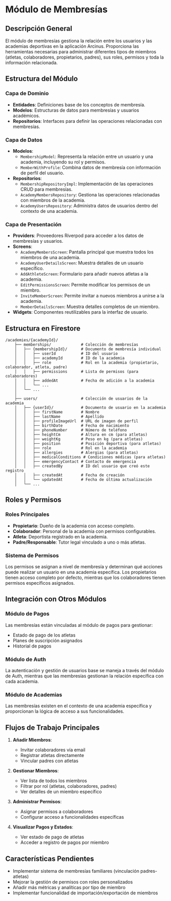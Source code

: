 # Módulo de Membresías

## Descripción General
El módulo de membresías gestiona la relación entre los usuarios y las academias deportivas en la aplicación Arcinus. Proporciona las herramientas necesarias para administrar diferentes tipos de miembros (atletas, colaboradores, propietarios, padres), sus roles, permisos y toda la información relacionada.

## Estructura del Módulo

### Capa de Dominio
- **Entidades**: Definiciones base de los conceptos de membresía.
- **Modelos**: Estructuras de datos para membresías y usuarios académicos.
- **Repositorios**: Interfaces para definir las operaciones relacionadas con membresías.

### Capa de Datos
- **Modelos**:
  - `MembershipModel`: Representa la relación entre un usuario y una academia, incluyendo su rol y permisos.
  - `MemberWithProfile`: Combina datos de membresía con información de perfil del usuario.
- **Repositorios**:
  - `MembershipRepositoryImpl`: Implementación de las operaciones CRUD para membresías.
  - `AcademyMembersRepository`: Gestiona las operaciones relacionadas con miembros de la academia.
  - `AcademyUsersRepository`: Administra datos de usuarios dentro del contexto de una academia.

### Capa de Presentación
- **Providers**: Proveedores Riverpod para acceder a los datos de membresías y usuarios.
- **Screens**:
  - `AcademyMembersScreen`: Pantalla principal que muestra todos los miembros de una academia.
  - `AcademyUserDetailsScreen`: Muestra detalles de un usuario específico.
  - `AddAthleteScreen`: Formulario para añadir nuevos atletas a la academia.
  - `EditPermissionsScreen`: Permite modificar los permisos de un miembro.
  - `InviteMemberScreen`: Permite invitar a nuevos miembros a unirse a la academia.
  - `MemberDetailsScreen`: Muestra detalles completos de un miembro.
- **Widgets**: Componentes reutilizables para la interfaz de usuario.

## Estructura en Firestore

```
/academies/{academyId}/
    ├── memberships/             # Colección de membresías
    │   ├── {membershipId}/      # Documento de membresía individual
    │   │   ├── userId           # ID del usuario
    │   │   ├── academyId        # ID de la academia
    │   │   ├── role             # Rol en la academia (propietario, colaborador, atleta, padre)
    │   │   ├── permissions      # Lista de permisos (para colaboradores)
    │   │   ├── addedAt          # Fecha de adición a la academia
    │   │   └── ...
    │   └── ...
    │
    ├── users/                   # Colección de usuarios de la academia
    │   ├── {userId}/            # Documento de usuario en la academia
    │   │   ├── firstName        # Nombre
    │   │   ├── lastName         # Apellido
    │   │   ├── profileImageUrl  # URL de imagen de perfil
    │   │   ├── birthDate        # Fecha de nacimiento
    │   │   ├── phoneNumber      # Número de teléfono
    │   │   ├── heightCm         # Altura en cm (para atletas)
    │   │   ├── weightKg         # Peso en kg (para atletas)
    │   │   ├── position         # Posición deportiva (para atletas)
    │   │   ├── role             # Rol en la academia
    │   │   ├── allergies        # Alergias (para atletas)
    │   │   ├── medicalConditions # Condiciones médicas (para atletas)
    │   │   ├── emergencyContact # Contacto de emergencia
    │   │   ├── createdBy        # ID del usuario que creó este registro
    │   │   ├── createdAt        # Fecha de creación
    │   │   └── updatedAt        # Fecha de última actualización
    │   └── ...
```

## Roles y Permisos

### Roles Principales
- **Propietario**: Dueño de la academia con acceso completo.
- **Colaborador**: Personal de la academia con permisos configurables.
- **Atleta**: Deportista registrado en la academia.
- **Padre/Responsable**: Tutor legal vinculado a uno o más atletas.

### Sistema de Permisos
Los permisos se asignan a nivel de membresía y determinan qué acciones puede realizar un usuario en una academia específica. Los propietarios tienen acceso completo por defecto, mientras que los colaboradores tienen permisos específicos asignados.

## Integración con Otros Módulos

### Módulo de Pagos
Las membresías están vinculadas al módulo de pagos para gestionar:
- Estado de pago de los atletas
- Planes de suscripción asignados
- Historial de pagos

### Módulo de Auth
La autenticación y gestión de usuarios base se maneja a través del módulo de Auth, mientras que las membresías gestionan la relación específica con cada academia.

### Módulo de Academias
Las membresías existen en el contexto de una academia específica y proporcionan la lógica de acceso a sus funcionalidades.

## Flujos de Trabajo Principales

1. **Añadir Miembros**:
   - Invitar colaboradores vía email
   - Registrar atletas directamente
   - Vincular padres con atletas

2. **Gestionar Miembros**:
   - Ver lista de todos los miembros
   - Filtrar por rol (atletas, colaboradores, padres)
   - Ver detalles de un miembro específico

3. **Administrar Permisos**:
   - Asignar permisos a colaboradores
   - Configurar acceso a funcionalidades específicas

4. **Visualizar Pagos y Estados**:
   - Ver estado de pago de atletas
   - Acceder a registro de pagos por miembro

## Características Pendientes

- Implementar sistema de membresías familiares (vinculación padres-atletas)
- Mejorar la gestión de permisos con roles personalizados
- Añadir más métricas y analíticas por tipo de miembro
- Implementar funcionalidad de importación/exportación de miembros 